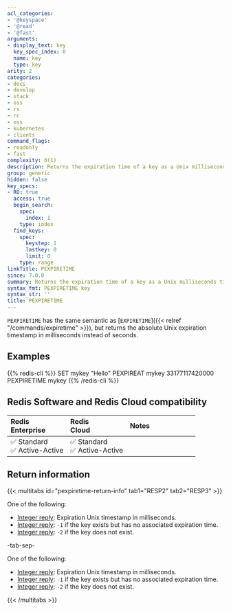 ```yaml
---
acl_categories:
- '@keyspace'
- '@read'
- '@fast'
arguments:
- display_text: key
  key_spec_index: 0
  name: key
  type: key
arity: 2
categories:
- docs
- develop
- stack
- oss
- rs
- rc
- oss
- kubernetes
- clients
command_flags:
- readonly
- fast
complexity: O(1)
description: Returns the expiration time of a key as a Unix milliseconds timestamp.
group: generic
hidden: false
key_specs:
- RO: true
  access: true
  begin_search:
    spec:
      index: 1
    type: index
  find_keys:
    spec:
      keystep: 1
      lastkey: 0
      limit: 0
    type: range
linkTitle: PEXPIRETIME
since: 7.0.0
summary: Returns the expiration time of a key as a Unix milliseconds timestamp.
syntax_fmt: PEXPIRETIME key
syntax_str: ''
title: PEXPIRETIME
---
```

`PEXPIRETIME` has the same semantic as [`EXPIRETIME`]({{< relref "/commands/expiretime" >}}), but returns the absolute Unix expiration timestamp in milliseconds instead of seconds.

## Examples

{{% redis-cli %}}
SET mykey "Hello"
PEXPIREAT mykey 33177117420000
PEXPIRETIME mykey
{{% /redis-cli %}}

## Redis Software and Redis Cloud compatibility

| Redis<br />Enterprise | Redis<br />Cloud | <span style="min-width: 9em; display: table-cell">Notes</span> |
|:----------------------|:-----------------|:------|
| <span title="Supported">&#x2705; Standard</span><br /><span title="Supported"><nobr>&#x2705; Active-Active</nobr></span> | <span title="Supported">&#x2705; Standard</span><br /><span title="Supported"><nobr>&#x2705; Active-Active</nobr></span> |  |

## Return information

{{< multitabs id="pexpiretime-return-info" 
    tab1="RESP2" 
    tab2="RESP3" >}}

One of the following:
* [Integer reply](../../develop/reference/protocol-spec#integers): Expiration Unix timestamp in milliseconds.
* [Integer reply](../../develop/reference/protocol-spec#integers): `-1` if the key exists but has no associated expiration time.
* [Integer reply](../../develop/reference/protocol-spec#integers): `-2` if the key does not exist.

-tab-sep-

One of the following:
* [Integer reply](../../develop/reference/protocol-spec#integers): Expiration Unix timestamp in milliseconds.
* [Integer reply](../../develop/reference/protocol-spec#integers): `-1` if the key exists but has no associated expiration time.
* [Integer reply](../../develop/reference/protocol-spec#integers): `-2` if the key does not exist.

{{< /multitabs >}}
